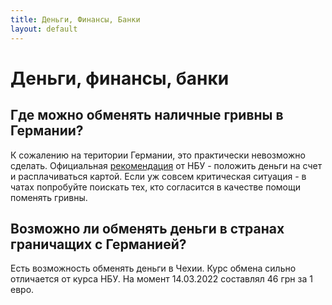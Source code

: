 ```yaml
---
title: Деньги, Финансы, Банки
layout: default
---
```


# Деньги, финансы, банки

## Где можно обменять наличные гривны в Германии?

К сожалению на територии Германии, это практически невозможно сделать. Официальная [рекомендация](https://bank.gov.ua/ua/news/all/natsionalniy-bank-rekomenduye-ne-vivoziti-gotivkovu-grivnyu-za-kordon-a-vnesti-yiyi-na-rahunki-v-ukrayini) от НБУ - положить деньги на счет и расплачиваться картой.
Если уж совсем критическая ситуация - в чатах попробуйте поискать тех, кто согласится в качестве помощи поменять гривны.

## Возможно ли обменять деньги в странах граничащих с Германией?

Есть возможность обменять деньги в Чехии. Курс обмена сильно отличается от курса НБУ. На момент 14.03.2022 составлял 46 грн за 1 евро.
